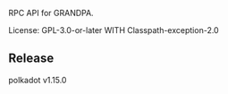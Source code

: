 RPC API for GRANDPA.

License: GPL-3.0-or-later WITH Classpath-exception-2.0


## Release

polkadot v1.15.0
